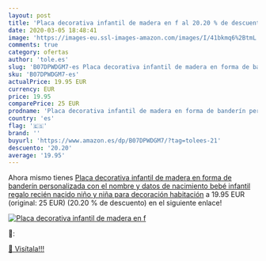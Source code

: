 ```yaml
---
layout: post
title: 'Placa decorativa infantil de madera en f al 20.20 % de descuento'
date: 2020-03-05 18:48:41
image: 'https://images-eu.ssl-images-amazon.com/images/I/41bkmq6%2BtmL._SL400_.jpg'
comments: true
category: ofertas
author: 'tole.es'
slug: 'B07DPWDGM7-es Placa decorativa infantil de madera en forma de banderín...'
sku: 'B07DPWDGM7-es'
actualPrice: 19.95 EUR
currency: EUR
price: 19.95
comparePrice: 25 EUR
prodname: 'Placa decorativa infantil de madera en forma de banderín personalizada con el nombre y datos de nacimiento bebé infantil  regalo recién nacido niño y niña para decoración habitación'
country: 'es'
flag: '🇪🇸'
brand: ''
buyurl: 'https://www.amazon.es/dp/B07DPWDGM7/?tag=tolees-21'
descuento: '20.20'
average: '19.95'
---
```


Ahora mismo tienes [Placa decorativa infantil de madera en forma de banderín personalizada con el nombre y datos de nacimiento bebé infantil  regalo recién nacido niño y niña para decoración habitación](https://www.amazon.es/dp/B07DPWDGM7/?tag=tolees-21) a 19.95 EUR (original: 25 EUR) (20.20 %  de descuento) en el siguiente enlace!

[![Placa decorativa infantil de madera en f](https://images-eu.ssl-images-amazon.com/images/I/41bkmq6%2BtmL._SL400_.jpg)](https://www.amazon.es/dp/B07DPWDGM7/?tag=tolees-21)

🔎:


[🛒 Visítala!!!](https://www.amazon.es/dp/B07DPWDGM7/?tag=tolees-21)
